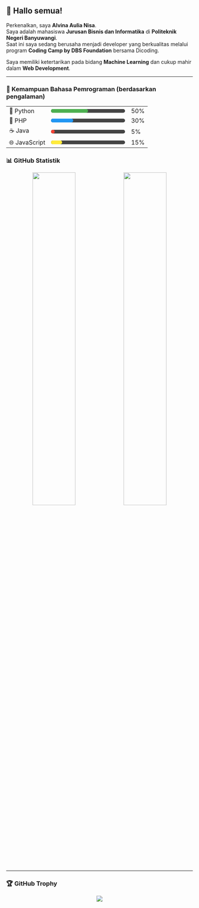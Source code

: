## 👋 Hallo semua!

Perkenalkan, saya **Alvina Aulia Nisa**.<br>
Saya adalah mahasiswa **Jurusan Bisnis dan Informatika** di **Politeknik Negeri Banyuwangi**.<br>
Saat ini saya sedang berusaha menjadi developer yang berkualitas melalui program **Coding Camp by DBS Foundation** bersama Dicoding.

Saya memiliki ketertarikan pada bidang **Machine Learning** dan cukup mahir dalam **Web Development**.

---

### 🚀 Kemampuan Bahasa Pemrograman (berdasarkan pengalaman)

<table>
  <tr>
    <td>🐍 Python</td>
    <td>
      <div style="background-color:#444;width:200px;height:10px;border-radius:5px;">
        <div style="background-color:#4CAF50;width:50%;height:100%;border-radius:5px;"></div>
      </div>
    </td>
    <td>50%</td>
  </tr>
  <tr>
    <td>🐘 PHP</td>
    <td>
      <div style="background-color:#444;width:200px;height:10px;border-radius:5px;">
        <div style="background-color:#2196F3;width:30%;height:100%;border-radius:5px;"></div>
      </div>
    </td>
    <td>30%</td>
  </tr>
  <tr>
    <td>☕ Java</td>
    <td>
      <div style="background-color:#444;width:200px;height:10px;border-radius:5px;">
        <div style="background-color:#f44336;width:5%;height:100%;border-radius:5px;"></div>
      </div>
    </td>
    <td>5%</td>
  </tr>
  <tr>
    <td>🌐 JavaScript</td>
    <td>
      <div style="background-color:#444;width:200px;height:10px;border-radius:5px;">
        <div style="background-color:#FFEB3B;width:15%;height:100%;border-radius:5px;"></div>
      </div>
    </td>
    <td>15%</td>
  </tr>
</table>

### 📊 GitHub Statistik

<p align="center">
  <img width="48%" src="https://github-readme-stats.vercel.app/api?username=alvinaaulia&show_icons=true&theme=tokyonight&rank_icon=github" />
  <img width="48%" src="https://github-readme-stats.vercel.app/api/top-langs/?username=alvinaaulia&layout=compact&theme=tokyonight&hide_progress=false&langs_count=5" />
</p>

---

### 🏆 GitHub Trophy

<p align="center">
  <img src="https://github-profile-trophy.vercel.app/?username=alvinaaulia&theme=darkhub&no-frame=true&no-bg=true&margin-w=15" />
</p>
